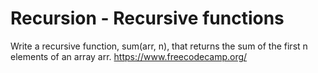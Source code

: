 # Recursion - Recursive functions
Write a recursive function, sum(arr, n), that returns the sum of the first n elements of an array arr.
https://www.freecodecamp.org/